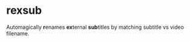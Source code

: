 # rexsub
Automagically **r**enames **ex**ternal **sub**titles by matching subtitle vs video filename.

